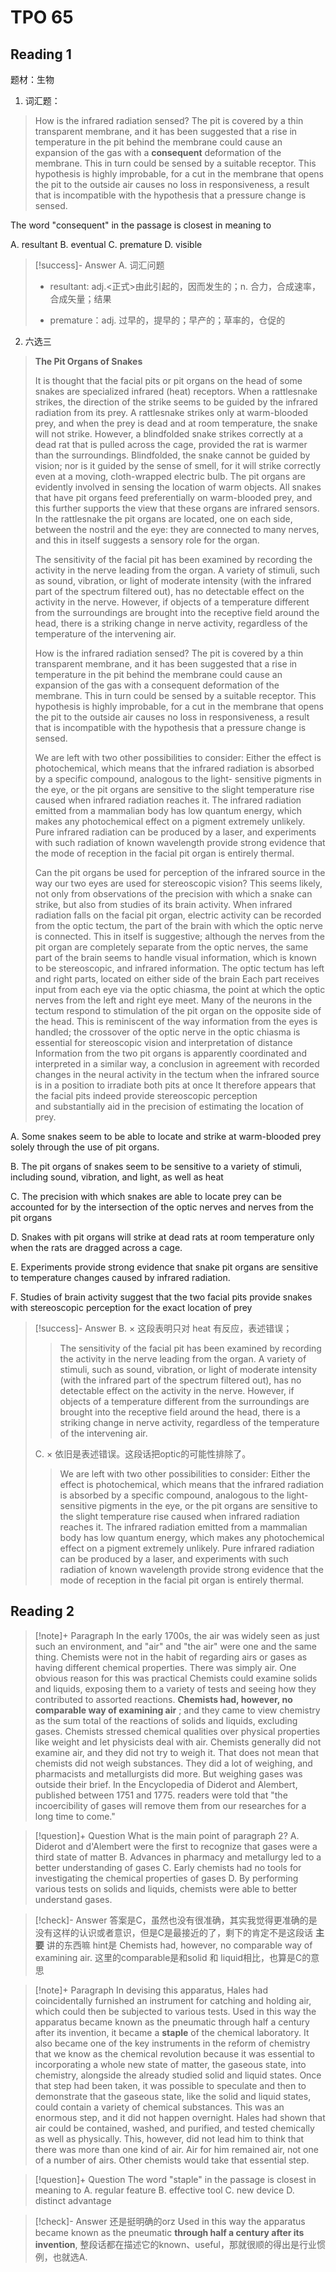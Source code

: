 # TPO 65
## Reading 1

题材：生物

1. 词汇题：

>How is the infrared radiation sensed? The pit is covered by a thin transparent membrane, and it has been suggested that a rise in temperature in the pit behind the membrane could cause an expansion of the gas with a **consequent** deformation of the membrane. This in turn could be sensed by a suitable receptor. This hypothesis is highly improbable, for a cut in the membrane that opens the pit to the outside air causes no loss in responsiveness, a result that is incompatible with the hypothesis that a pressure change is sensed.

The word "consequent" in the passage is closest in meaning to

A. resultant
B. eventual
C. premature
D. visible

> [!success]- Answer
> A. 词汇问题
> - resultant: adj.<正式>由此引起的，因而发生的；n.
> 合力，合成速率，合成矢量；结果
> 
> - premature：adj. 过早的，提早的；早产的；草率的，仓促的
> 

2. 六选三

> **The Pit Organs of Snakes**
> 
> It is thought that the facial pits or pit organs on the head of some snakes are specialized infrared (heat) receptors. When a rattlesnake strikes, the direction of the strike seems to be guided by the infrared radiation from its prey. A rattlesnake strikes only at warm-blooded prey, and when the prey is dead and at room temperature, the snake will not strike. However, a blindfolded snake strikes correctly at a dead rat that is pulled across the cage, provided the rat is warmer than the surroundings. Blindfolded, the snake cannot be guided by vision; nor is it guided by the sense of smell, for it will strike correctly even at a moving, cloth-wrapped electric bulb. The pit organs are evidently involved in sensing the location of warm objects. All snakes that have pit organs feed preferentially on warm-blooded prey, and this further supports the view that these organs are infrared sensors. In the rattlesnake the pit organs are located, one on each side, between the nostril and the eye: they are connected to many nerves, and this in itself suggests a sensory role for the organ.
> 
> The sensitivity of the facial pit has been examined by recording the activity in the nerve leading from the organ. A variety of stimuli, such as sound, vibration, or light of moderate intensity (with the infrared part of the spectrum filtered out), has no detectable effect on the activity in the nerve. However, if objects of a temperature different from the surroundings are brought into the receptive field around the head, there is a striking change in nerve activity, regardless of the temperature of the intervening air.
> 
> How is the infrared radiation sensed? The pit is covered by a thin transparent membrane, and it has been suggested that a rise in temperature in the pit behind the membrane could cause an expansion of the gas with a consequent deformation of the membrane. This in turn could be sensed by a suitable receptor. This hypothesis is highly improbable, for a cut in the membrane that opens the pit to the outside air causes no loss in responsiveness, a result that is incompatible with the hypothesis that a pressure change is sensed.
> 
> We are left with two other possibilities to consider: Either the effect is photochemical, which means that the infrared radiation is absorbed by a specific compound, analogous to the light- sensitive pigments in the eye, or the pit organs are sensitive to the slight temperature rise caused when infrared radiation reaches it. The infrared radiation emitted from a mammalian body has low quantum energy, which makes any photochemical effect on a pigment extremely unlikely. Pure infrared radiation can be produced by a laser, and experiments with such radiation of known wavelength provide strong evidence that the mode of reception in the facial pit organ is entirely thermal.
> 
> Can the pit organs be used for perception of the infrared source in the way our two eyes are used for stereoscopic vision? This seems likely, not only from observations of the precision with which a snake can strike, but also from studies of its brain activity. When infrared radiation falls on the facial pit organ, electric activity can be recorded from the optic tectum, the part of the brain with which the optic nerve is connected. This in itself is suggestive; although the nerves from the pit organ are completely separate from the optic nerves, the same part of the brain seems to handle visual information, which is known to be stereoscopic, and infrared information. The optic tectum has left and right parts, located on either side of the brain Each part receives input from each eye via the optic chiasma, the point at which the optic nerves from the left and right eye meet. Many of the neurons in the tectum respond to stimulation of the pit organ on the opposite side of the head. This is reminiscent of the way information from the eyes is handled; the crossover of the optic nerve in the optic chiasma is essential for stereoscopic vision and interpretation of distance Information from the two pit organs is apparently coordinated and interpreted in a similar way, a conclusion in agreement with recorded changes in the neural activity in the tectum when the infrared source is in a position to irradiate both pits at once It therefore appears that the facial pits indeed provide stereoscopic perception and substantially aid in the precision of estimating the location of prey.

A. Some snakes seem to be able to locate and strike at warm-blooded prey solely through the use of pit organs.

B. The pit organs of snakes seem to be sensitive to a variety of stimuli, including sound, vibration, and light, as well as heat

C. The precision with which snakes are able to locate prey can be accounted for by the intersection of the optic nerves and nerves from the pit organs

D. Snakes with pit organs will strike at dead rats at room temperature only when the rats are dragged across a cage.

E. Experiments provide strong evidence that snake pit organs are sensitive to temperature changes caused by infrared radiation.

F. Studies of brain activity suggest that the two facial pits provide snakes with stereoscopic perception for the exact location of prey

> [!success]- Answer
> B. ×
> 这段表明只对 heat 有反应，表述错误；
> 
> >The sensitivity of the facial pit has been examined by recording the activity in the nerve leading from the organ. A variety of stimuli, such as sound, vibration, or light of moderate intensity (with the infrared part of the spectrum filtered out), has no detectable effect on the activity in the nerve. However, if objects of a temperature different from the surroundings are brought into the receptive field around the head, there is a striking change in nerve activity, regardless of the temperature of the intervening air.
>
> C. ×
> 依旧是表述错误。这段话把optic的可能性排除了。
> 
> >We are left with two other possibilities to consider: Either the effect is photochemical, which means that the infrared radiation is absorbed by a specific compound, analogous to the light- sensitive pigments in the eye, or the pit organs are sensitive to the slight temperature rise caused when infrared radiation reaches it. The infrared radiation emitted from a mammalian body has low quantum energy, which makes any photochemical effect on a pigment extremely unlikely. Pure infrared radiation can be produced by a laser, and experiments with such radiation of known wavelength provide strong evidence that the mode of reception in the facial pit organ is entirely thermal.

## Reading 2

> [!note]+ Paragraph
> In the early 1700s, the air was widely seen as just such an environment, and "air" and "the air" were one and the same thing. Chemists were not in the habit of regarding airs or gases as having different chemical properties. There was simply air. One obvious reason for this was practical Chemists could examine solids and liquids, exposing them to a variety of tests and seeing how they contributed to assorted reactions. **Chemists had, however, no comparable way of examining air** ; and they came to view chemistry as the sum total of the reactions of solids and liquids, excluding gases. Chemists stressed chemical qualities over physical properties like weight and let physicists deal with air. Chemists generally did not examine air, and they did not try to weigh it. That does not mean that chemists did not weigh substances. They did a lot of weighing, and pharmacists and metallurgists did more. But weighing gases was outside their brief. In the Encyclopedia of Diderot and Alembert, published between 1751 and 1775. readers were told that "the incoercibility of gases will remove them from our researches for a long time to come."

> [!question]+ Question
> What is the main point of paragraph 2?
> A. Diderot and d'Alembert were the first to recognize that gases were a third state of matter
> B. Advances in pharmacy and metallurgy led to a better understanding of gases
> C. Early chemists had no tools for investigating the chemical properties of gases
> D. By performing various tests on solids and liquids, chemists were able to better understand gases.

> [!check]- Answer
> 答案是C，虽然也没有很准确，其实我觉得更准确的是没有这样的认识或者意识，但是C是最接近的了，剩下的肯定不是这段话 **主要** 讲的东西嘛
> hint是 Chemists had, however, no comparable way of examining air. 这里的comparable是和solid 和 liquid相比，也算是C的意思


> [!note]+ Paragraph
> In devising this apparatus, Hales had coincidentally furnished an instrument for catching and holding air, which could then be subjected to various tests. Used in this way the apparatus became known as the pneumatic through half a century after its invention, it became a **staple** of the chemical laboratory. It also became one of the key instruments in the reform of chemistry that we know as the chemical revolution because it was essential to incorporating a whole new state of matter, the gaseous state, into chemistry, alongside the already studied solid and liquid states. Once that step had been taken, it was possible to speculate and then to demonstrate that the gaseous state, like the solid and liquid states, could contain a variety of chemical substances. This was an enormous step, and it did not happen overnight. Hales had shown that air could be contained, washed, and purified, and tested chemically as well as physically. This, however, did not lead him to think that there was more than one kind of air. Air for him remained air, not one of a number of airs. Other chemists would take that essential step.

> [!question]+ Question
> The word "staple" in the passage is closest in meaning to
> A. regular feature
> B. effective tool
> C. new device
> D. distinct advantage

> [!check]- Answer
> 还是挺明确的orz  Used in this way the apparatus became known as the pneumatic **through half a century after its invention**, 整段话都在描述它的known、useful，那就很顺的得出是行业惯例，也就选A.


